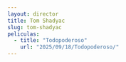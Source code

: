 ```yaml
---
layout: director
title: Tom Shadyac
slug: tom-shadyac
peliculas:
  - title: "Todopoderoso"
    url: "2025/09/18/Todopoderoso/"
---
```

